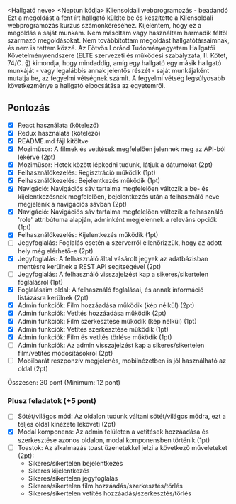 <Hallgató neve>
<Neptun kódja>
Kliensoldali webprogramozás - beadandó
Ezt a megoldást a fent írt hallgató küldte be és készítette a Kliensoldali webprogramozás kurzus számonkéréséhez.
Kijelentem, hogy ez a megoldás a saját munkám. Nem másoltam vagy használtam harmadik féltől
származó megoldásokat. Nem továbbítottam megoldást hallgatótársaimnak, és nem is tettem közzé.
Az Eötvös Loránd Tudományegyetem Hallgatói Követelményrendszere
(ELTE szervezeti és működési szabályzata, II. Kötet, 74/C. §) kimondja, hogy mindaddig,
amíg egy hallgató egy másik hallgató munkáját - vagy legalábbis annak jelentős részét -
saját munkájaként mutatja be, az fegyelmi vétségnek számít.
A fegyelmi vétség legsúlyosabb következménye a hallgató elbocsátása az egyetemről.

## Pontozás

- [x] React használata (kötelező)
- [x] Redux használata (kötelező)
- [x] README.md fájl kitöltve
- [x] Moziműsor: A filmek és vetítések megfelelően jelennek meg az API-ból lekérve (2pt)
- [x] Moziműsor: Hetek között lépkedni tudunk, látjuk a dátumokat (2pt)
- [x] Felhasználókezelés: Regisztráció működik (1pt)
- [x] Felhasználókezelés: Bejelentkezés működik (1pt)
- [x] Navigáció: Navigációs sáv tartalma megfelelően változik a be- és kijelentkezésnek megfelelően, bejelentkezés után
  a felhasználó neve megjelenik a navigációs sávban (2pt)
- [x] Navigáció: Navigációs sáv tartalma megfelelően változik a felhasználó 'role' attribútuma alapján, adminként
  megjelennek a releváns opciók (1pt)
- [x] Felhasználókezelés: Kijelentkezés működik (1pt)
- [ ] Jegyfoglalás: Foglalás esetén a szerverről ellenőrizzük, hogy az adott hely még elérhető-e (2pt)
- [x] Jegyfoglalás: A felhasználó által vásárolt jegyek az adatbázisban mentésre kerülnek a REST API segítségével (2pt)
- [ ] Jegyfoglalás: A felhasználó visszajelzést kap a sikeres/sikertelen foglalásról (1pt)
- [x] Foglalásaim oldal: A felhasználó foglalásai, és annak információ listázásra kerülnek (2pt)
- [x] Admin funkciók: Film hozzáadása működik (kép nélkül) (2pt)
- [x] Admin funkciók: Vetítés hozzáadása működik (2pt)
- [x] Admin funkciók: Film szerkesztése működik (kép nélkül) (1pt)
- [x] Admin funkciók: Vetítés szerkesztése működik (1pt)
- [x] Admin funkciók: Film és vetítés törlése működik (1pt)
- [ ] Admin funkciók: Az admin visszajelzést kap a sikeres/sikertelen film/vetítés módosításokról (2pt)
- [ ] Mobilbarát reszponzív megjelenés, mobilnézetben is jól használható az oldal (2pt)

Összesen: 30 pont (Minimum: 12 pont)

### Plusz feladatok (+5 pont)

- [ ] Sötét/világos mód: Az oldalon tudunk váltani sötét/világos módra, ezt a teljes oldal kinézete leköveti (2pt)
- [x] Modal komponens: Az admin felületen a vetítések hozzáadása és szerkesztése azonos oldalon, modal komponensben
  történik (1pt)
- [ ] Toastok: Az alkalmazás toast üzenetekkel jelzi a következő műveleteket (2pt):
    - Sikeres/sikertelen bejelentkezés
    - Sikeres kijelentkezés
    - Sikeres/sikertelen jegyfoglalás
    - Sikeres/sikertelen film hozzáadás/szerkesztés/törlés
    - Sikeres/sikertelen vetítés hozzáadás/szerkesztés/törlés